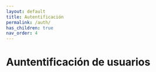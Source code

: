 ```yaml
---
layout: default
title: Autentificación
permalink: /auth/
has_children: true
nav_order: 4
---
```


# Auntentificación de usuarios

